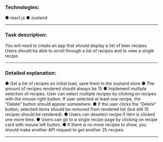 
### Technologies:
● react.js
● zustand 
___

### Task description:
You will need to create an app that should display a list of beer recipes. Users should be able to
scroll through a list of recipes and to view a single recipe.
___

### Detailed explanation:
● Get a list of recipes on initial load, save them in the zustand store
● The amount of recipes rendered should always be 15
● Implement multiple selection of recipes. User can select multiple recipes by clicking on
recipes with the mouse right button. If user selected at least one recipe, the "Delete"
button should appear somewhere.
● If the user clicks the "Delete" button, selected items should be removed from rendered
list (but still 15 recipes should be rendered).
● Users can deselect recipe if item is clicked one more time.
● Users can go to a single recipe page by clicking on recipe card with mouse left button.
● If there is no more recipes to show, you should make another API request to get another
25 recipes.

___

<!-- <div id="socials" align="center">
	<a href=""  >
		<b> > > > P r e v i ew < < < </h2>
	</a>
</div> -->